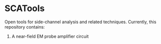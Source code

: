 SCATools
========

Open tools for side-channel analysis and related techniques. Currently, this repository contains: 

1) A near-field EM probe amplifier circuit
